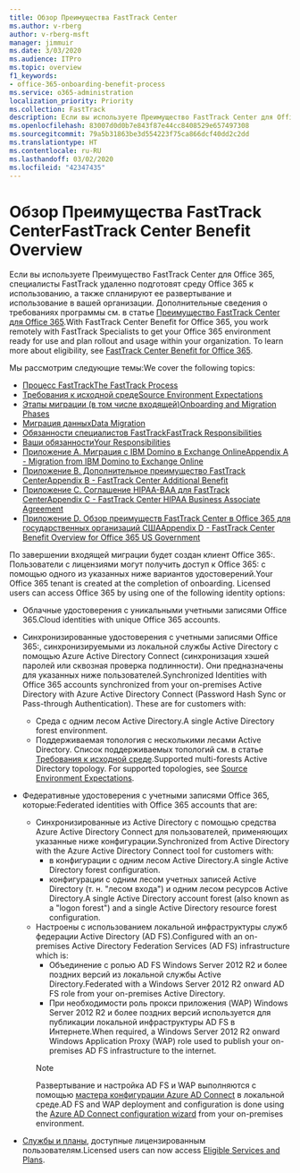 ```yaml
---
title: Обзор Преимущества FastTrack Center
ms.author: v-rberg
author: v-rberg-msft
manager: jimmuir
ms.date: 3/03/2020
ms.audience: ITPro
ms.topic: overview
f1_keywords:
- office-365-onboarding-benefit-process
ms.service: o365-administration
localization_priority: Priority
ms.collection: FastTrack
description: Если вы используете Преимущество FastTrack Center для Office 365, специалисты FastTrack удаленно подготовят среду Office 365 к использованию, а также спланируют ее развертывание и использование в вашей организации. Дополнительные сведения о требованиях программы см. в статье "Преимущество FastTrack Center для Office 365".
ms.openlocfilehash: 83007d0d0b7e843f87e44cc8408529e657497308
ms.sourcegitcommit: 79a5b31863be3d554223f75ca866dcf40dd2c2dd
ms.translationtype: HT
ms.contentlocale: ru-RU
ms.lasthandoff: 03/02/2020
ms.locfileid: "42347435"
---
```

# <a name="fasttrack-center-benefit-overview"></a><span data-ttu-id="56afb-104">Обзор Преимущества FastTrack Center</span><span class="sxs-lookup"><span data-stu-id="56afb-104">FastTrack Center Benefit Overview</span></span>

<span data-ttu-id="56afb-p102">Если вы используете Преимущество FastTrack Center для Office 365, специалисты FastTrack удаленно подготовят среду Office 365 к использованию, а также спланируют ее развертывание и использование в вашей организации. Дополнительные сведения о требованиях программы см. в статье [Преимущество FastTrack Center для Office 365](O365-fasttrack-benefit-for-office-365.md).</span><span class="sxs-lookup"><span data-stu-id="56afb-p102">With FastTrack Center Benefit for Office 365, you work remotely with FastTrack Specialists to get your Office 365 environment ready for use and plan rollout and usage within your organization. To learn more about eligibility, see [FastTrack Center Benefit for Office 365](O365-fasttrack-benefit-for-office-365.md).</span></span>
  
<span data-ttu-id="56afb-107">Мы рассмотрим следующие темы:</span><span class="sxs-lookup"><span data-stu-id="56afb-107">We cover the following topics:</span></span>
- [<span data-ttu-id="56afb-108">Процесс FastTrack</span><span class="sxs-lookup"><span data-stu-id="56afb-108">The FastTrack Process</span></span>](O365-fasttrack-process.md) 
- [<span data-ttu-id="56afb-109">Требования к исходной среде</span><span class="sxs-lookup"><span data-stu-id="56afb-109">Source Environment Expectations</span></span>](O365-source-environment-expectations.md)
- [<span data-ttu-id="56afb-110">Этапы миграции (в том числе входящей)</span><span class="sxs-lookup"><span data-stu-id="56afb-110">Onboarding and Migration Phases</span></span>](O365-onboarding-and-migration.md)
- [<span data-ttu-id="56afb-111">Миграция данных</span><span class="sxs-lookup"><span data-stu-id="56afb-111">Data Migration</span></span>](O365-data-migration.md)
- [<span data-ttu-id="56afb-112">Обязанности специалистов FastTrack</span><span class="sxs-lookup"><span data-stu-id="56afb-112">FastTrack Responsibilities</span></span>](O365-fasttrack-responsibilities.md)
- [<span data-ttu-id="56afb-113">Ваши обязанности</span><span class="sxs-lookup"><span data-stu-id="56afb-113">Your Responsibilities</span></span>](O365-your-responsibilities.md) 
- [<span data-ttu-id="56afb-114">Приложение А. Миграция с IBM Domino в Exchange Online</span><span class="sxs-lookup"><span data-stu-id="56afb-114">Appendix A - Migration from IBM Domino to Exchange Online</span></span>](O365-from-ibm-domino-to-exchange-online.md)
- [<span data-ttu-id="56afb-115">Приложение B. Дополнительное преимущество FastTrack Center</span><span class="sxs-lookup"><span data-stu-id="56afb-115">Appendix B - FastTrack Center Additional Benefit</span></span>](O365-fasttrack-additional-benefits.md)
- [<span data-ttu-id="56afb-116">Приложение C. Соглашение HIPAA-BAA для FastTrack Center</span><span class="sxs-lookup"><span data-stu-id="56afb-116">Appendix C - FastTrack Center HIPAA Business Associate Agreement</span></span>](O365-hipaa-business-associate-agreement.md)
- [<span data-ttu-id="56afb-117">Приложение D. Обзор преимуществ FastTrack Center в Office 365 для государственных организаций США</span><span class="sxs-lookup"><span data-stu-id="56afb-117">Appendix D - FastTrack Center Benefit Overview for Office 365 US Government</span></span>](US-Gov-appendix-overview.md)
    
<span data-ttu-id="56afb-p103">По завершении входящей миграции будет создан клиент Office 365:. Пользователи с лицензиями могут получить доступ к Office 365: с помощью одного из указанных ниже вариантов удостоверений.</span><span class="sxs-lookup"><span data-stu-id="56afb-p103">Your Office 365 tenant is created at the completion of onboarding. Licensed users can access Office 365 by using one of the following identity options:</span></span>
- <span data-ttu-id="56afb-120">Облачные удостоверения с уникальными учетными записями Office 365.</span><span class="sxs-lookup"><span data-stu-id="56afb-120">Cloud identities with unique Office 365 accounts.</span></span>
- <span data-ttu-id="56afb-p104">Синхронизированные удостоверения с учетными записями Office 365:, синхронизируемыми из локальной службы Active Directory с помощью Azure Active Directory Connect (синхронизация хэшей паролей или сквозная проверка подлинности). Они предназначены для указанных ниже пользователей.</span><span class="sxs-lookup"><span data-stu-id="56afb-p104">Synchronized Identities with Office 365 accounts synchronized from your on-premises Active Directory with Azure Active Directory Connect (Password Hash Sync or Pass-through Authentication). These are for customers with:</span></span>
  - <span data-ttu-id="56afb-123">Среда с одним лесом Active Directory.</span><span class="sxs-lookup"><span data-stu-id="56afb-123">A single Active Directory forest environment.</span></span>
  - <span data-ttu-id="56afb-p105">Поддерживаемая топология с несколькими лесами Active Directory. Список поддерживаемых топологий см. в статье [Требования к исходной среде](O365-source-environment-expectations.md).</span><span class="sxs-lookup"><span data-stu-id="56afb-p105">Supported multi-forests Active Directory topology. For supported topologies, see [Source Environment Expectations](O365-source-environment-expectations.md).</span></span>
- <span data-ttu-id="56afb-126">Федеративные удостоверения с учетными записями Office 365, которые:</span><span class="sxs-lookup"><span data-stu-id="56afb-126">Federated identities with Office 365 accounts that are:</span></span>
  - <span data-ttu-id="56afb-127">Синхронизированные из Active Directory с помощью средства Azure Active Directory Connect для пользователей, применяющих указанные ниже конфигурации.</span><span class="sxs-lookup"><span data-stu-id="56afb-127">Synchronized from Active Directory with the Azure Active Directory Connect tool for customers with:</span></span>
      - <span data-ttu-id="56afb-128">в конфигурации с одним лесом Active Directory.</span><span class="sxs-lookup"><span data-stu-id="56afb-128">A single Active Directory forest configuration.</span></span>
      - <span data-ttu-id="56afb-129">конфигурации с одним лесом учетных записей Active Directory (т. н. "лесом входа") и одним лесом ресурсов Active Directory.</span><span class="sxs-lookup"><span data-stu-id="56afb-129">A single Active Directory account forest (also known as a "logon forest") and a single Active Directory resource forest configuration.</span></span>
  - <span data-ttu-id="56afb-130">Настроены с использованием локальной инфраструктуры служб федерации Active Directory (AD FS).</span><span class="sxs-lookup"><span data-stu-id="56afb-130">Configured with an on-premises Active Directory Federation Services (AD FS) infrastructure which is:</span></span>
      - <span data-ttu-id="56afb-131">Объединение с ролью AD FS Windows Server 2012 R2 и более поздних версий из локальной службы Active Directory.</span><span class="sxs-lookup"><span data-stu-id="56afb-131">Federated with a Windows Server 2012 R2 onward AD FS role from your on-premises Active Directory.</span></span>
      - <span data-ttu-id="56afb-132">При необходимости роль прокси приложения (WAP) Windows Server 2012 R2 и более поздних версий используется для публикации локальной инфраструктуры AD FS в Интернете.</span><span class="sxs-lookup"><span data-stu-id="56afb-132">When required, a Windows Server 2012 R2 onward Windows Application Proxy (WAP) role used to publish your on-premises AD FS infrastructure to the internet.</span></span>
    > [!NOTE]
    > <span data-ttu-id="56afb-133">Развертывание и настройка AD FS и WAP выполняются с помощью [мастера конфигурации Azure AD Connect](https://go.microsoft.com/fwlink/?linkid=844794) в локальной среде.</span><span class="sxs-lookup"><span data-stu-id="56afb-133">AD FS and WAP deployment and configuration is done using the [Azure AD Connect configuration wizard](https://go.microsoft.com/fwlink/?linkid=844794) from your on-premises environment.</span></span> 
  
- <span data-ttu-id="56afb-134">[Службы и планы](M365-eligible-services-and-plans.md), доступные лицензированным пользователям.</span><span class="sxs-lookup"><span data-stu-id="56afb-134">Licensed users can now access [Eligible Services and Plans](M365-eligible-services-and-plans.md).</span></span>
    

 
